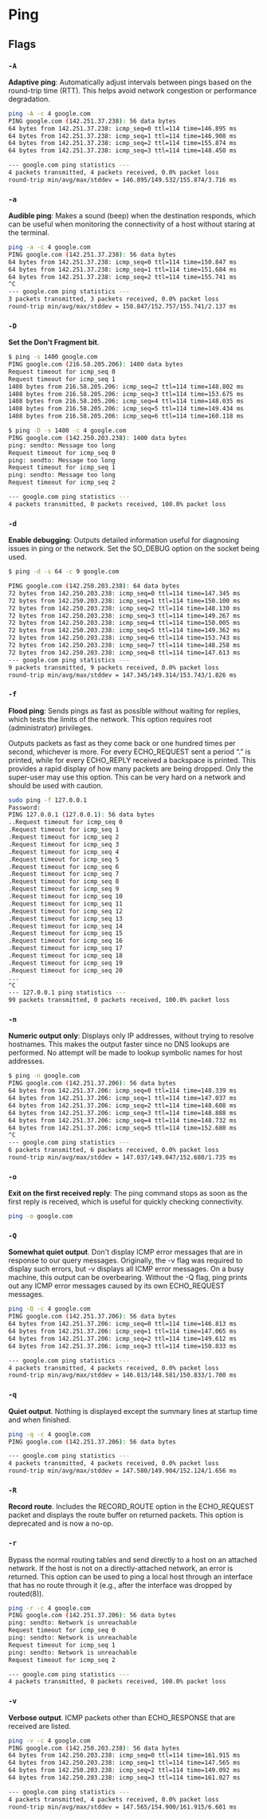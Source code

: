 # Ping

## Flags

### `-A`

**Adaptive ping**: Automatically adjust intervals between pings based on the round-trip time (RTT). This helps avoid network congestion or performance degradation.

```sh
ping -A -c 4 google.com
PING google.com (142.251.37.238): 56 data bytes
64 bytes from 142.251.37.238: icmp_seq=0 ttl=114 time=146.895 ms
64 bytes from 142.251.37.238: icmp_seq=1 ttl=114 time=146.908 ms
64 bytes from 142.251.37.238: icmp_seq=2 ttl=114 time=155.874 ms
64 bytes from 142.251.37.238: icmp_seq=3 ttl=114 time=148.450 ms

--- google.com ping statistics ---
4 packets transmitted, 4 packets received, 0.0% packet loss
round-trip min/avg/max/stddev = 146.895/149.532/155.874/3.716 ms
```

### `-a`

**Audible ping**: Makes a sound (beep) when the destination responds, which can be useful when monitoring the connectivity of a host without staring at the terminal.

```sh
ping -a -c 4 google.com
PING google.com (142.251.37.238): 56 data bytes
64 bytes from 142.251.37.238: icmp_seq=0 ttl=114 time=150.847 ms
64 bytes from 142.251.37.238: icmp_seq=1 ttl=114 time=151.684 ms
64 bytes from 142.251.37.238: icmp_seq=2 ttl=114 time=155.741 ms
^C
--- google.com ping statistics ---
3 packets transmitted, 3 packets received, 0.0% packet loss
round-trip min/avg/max/stddev = 150.847/152.757/155.741/2.137 ms
```

### `-D`

**Set the Don't Fragment bit**.

```sh
$ ping -s 1400 google.com
PING google.com (216.58.205.206): 1400 data bytes
Request timeout for icmp_seq 0
Request timeout for icmp_seq 1
1408 bytes from 216.58.205.206: icmp_seq=2 ttl=114 time=148.802 ms
1408 bytes from 216.58.205.206: icmp_seq=3 ttl=114 time=153.675 ms
1408 bytes from 216.58.205.206: icmp_seq=4 ttl=114 time=148.035 ms
1408 bytes from 216.58.205.206: icmp_seq=5 ttl=114 time=149.434 ms
1408 bytes from 216.58.205.206: icmp_seq=6 ttl=114 time=160.118 ms
```

```sh
$ ping -D -s 1400 -c 4 google.com
PING google.com (142.250.203.238): 1400 data bytes
ping: sendto: Message too long
Request timeout for icmp_seq 0
ping: sendto: Message too long
Request timeout for icmp_seq 1
ping: sendto: Message too long
Request timeout for icmp_seq 2

--- google.com ping statistics ---
4 packets transmitted, 0 packets received, 100.0% packet loss
```

### `-d`

**Enable debugging**: Outputs detailed information useful for diagnosing issues in ping or the network. Set the SO_DEBUG option on the socket being used.

```sh
$ ping -d -s 64 -c 9 google.com

PING google.com (142.250.203.238): 64 data bytes
72 bytes from 142.250.203.238: icmp_seq=0 ttl=114 time=147.345 ms
72 bytes from 142.250.203.238: icmp_seq=1 ttl=114 time=150.100 ms
72 bytes from 142.250.203.238: icmp_seq=2 ttl=114 time=148.130 ms
72 bytes from 142.250.203.238: icmp_seq=3 ttl=114 time=149.267 ms
72 bytes from 142.250.203.238: icmp_seq=4 ttl=114 time=150.005 ms
72 bytes from 142.250.203.238: icmp_seq=5 ttl=114 time=149.362 ms
72 bytes from 142.250.203.238: icmp_seq=6 ttl=114 time=153.743 ms
72 bytes from 142.250.203.238: icmp_seq=7 ttl=114 time=148.258 ms
72 bytes from 142.250.203.238: icmp_seq=8 ttl=114 time=147.613 ms
--- google.com ping statistics ---
9 packets transmitted, 9 packets received, 0.0% packet loss
round-trip min/avg/max/stddev = 147.345/149.314/153.743/1.826 ms
```

### `-f`

**Flood ping**: Sends pings as fast as possible without waiting for replies, which tests the limits of the network. This option requires root (administrator) privileges. 

Outputs packets as fast as they come back or one hundred times per second, whichever is more.
For every ECHO_REQUEST sent a period “.” is printed, while for every ECHO_REPLY received a backspace is printed.
This provides a rapid display of how many packets are being dropped.  Only the super-user may use this option.
This can be very hard on a network and should be used with caution.

```sh
sudo ping -f 127.0.0.1
Password:
PING 127.0.0.1 (127.0.0.1): 56 data bytes
..Request timeout for icmp_seq 0
.Request timeout for icmp_seq 1
.Request timeout for icmp_seq 2
.Request timeout for icmp_seq 3
.Request timeout for icmp_seq 4
.Request timeout for icmp_seq 5
.Request timeout for icmp_seq 6
.Request timeout for icmp_seq 7
.Request timeout for icmp_seq 8
.Request timeout for icmp_seq 9
.Request timeout for icmp_seq 10
.Request timeout for icmp_seq 11
.Request timeout for icmp_seq 12
.Request timeout for icmp_seq 13
.Request timeout for icmp_seq 14
.Request timeout for icmp_seq 15
.Request timeout for icmp_seq 16
.Request timeout for icmp_seq 17
.Request timeout for icmp_seq 18
.Request timeout for icmp_seq 19
.Request timeout for icmp_seq 20
...
^C
--- 127.0.0.1 ping statistics ---
99 packets transmitted, 0 packets received, 100.0% packet loss
```

### `-n`

**Numeric output only**: Displays only IP addresses, without trying to resolve hostnames.
This makes the output faster since no DNS lookups are performed.
No attempt will be made to lookup symbolic names for host addresses.

```sh
$ ping -n google.com
PING google.com (142.251.37.206): 56 data bytes
64 bytes from 142.251.37.206: icmp_seq=0 ttl=114 time=148.339 ms
64 bytes from 142.251.37.206: icmp_seq=1 ttl=114 time=147.037 ms
64 bytes from 142.251.37.206: icmp_seq=2 ttl=114 time=148.608 ms
64 bytes from 142.251.37.206: icmp_seq=3 ttl=114 time=148.888 ms
64 bytes from 142.251.37.206: icmp_seq=4 ttl=114 time=148.732 ms
64 bytes from 142.251.37.206: icmp_seq=5 ttl=114 time=152.680 ms
^C
--- google.com ping statistics ---
6 packets transmitted, 6 packets received, 0.0% packet loss
round-trip min/avg/max/stddev = 147.037/149.047/152.680/1.735 ms
```

### `-o`

**Exit on the first received reply**: The ping command stops as soon as the first reply is received, which is useful for quickly checking connectivity.

```sh
ping -o google.com
```

### `-Q`

**Somewhat quiet output**. Don't display ICMP error messages that are in response to our query messages.
Originally, the -v flag was required to display such errors, but -v displays all ICMP error messages.
On a busy machine, this output can be overbearing.
Without the -Q flag, ping prints out any ICMP error messages caused by its own ECHO_REQUEST messages.

```sh
ping -Q -c 4 google.com
PING google.com (142.251.37.206): 56 data bytes
64 bytes from 142.251.37.206: icmp_seq=0 ttl=114 time=146.813 ms
64 bytes from 142.251.37.206: icmp_seq=1 ttl=114 time=147.065 ms
64 bytes from 142.251.37.206: icmp_seq=2 ttl=114 time=149.612 ms
64 bytes from 142.251.37.206: icmp_seq=3 ttl=114 time=150.833 ms

--- google.com ping statistics ---
4 packets transmitted, 4 packets received, 0.0% packet loss
round-trip min/avg/max/stddev = 146.813/148.581/150.833/1.700 ms
```

### `-q`

**Quiet output**.  Nothing is displayed except the summary lines at startup time and when finished.

```sh
ping -q -c 4 google.com
PING google.com (142.251.37.206): 56 data bytes

--- google.com ping statistics ---
4 packets transmitted, 4 packets received, 0.0% packet loss
round-trip min/avg/max/stddev = 147.580/149.904/152.124/1.656 ms
```

### `-R`

**Record route**. Includes the RECORD_ROUTE option in the ECHO_REQUEST packet and displays the route buffer on returned packets.
This option is deprecated and is now a no-op.

### `-r`

Bypass the normal routing tables and send directly to a host on an attached network.
If the host is not on a directly-attached network, an error is returned.
This option can be used to ping a local host through an interface that has no route through it (e.g., after the interface was dropped by routed(8)).

```sh
ping -r -c 4 google.com
PING google.com (142.251.37.206): 56 data bytes
ping: sendto: Network is unreachable
Request timeout for icmp_seq 0
ping: sendto: Network is unreachable
Request timeout for icmp_seq 1
ping: sendto: Network is unreachable
Request timeout for icmp_seq 2

--- google.com ping statistics ---
4 packets transmitted, 0 packets received, 100.0% packet loss
```

### `-v`

**Verbose output**. ICMP packets other than ECHO_RESPONSE that are received are listed.

```sh
ping -v -c 4 google.com
PING google.com (142.250.203.238): 56 data bytes
64 bytes from 142.250.203.238: icmp_seq=0 ttl=114 time=161.915 ms
64 bytes from 142.250.203.238: icmp_seq=1 ttl=114 time=147.565 ms
64 bytes from 142.250.203.238: icmp_seq=2 ttl=114 time=149.092 ms
64 bytes from 142.250.203.238: icmp_seq=3 ttl=114 time=161.027 ms

--- google.com ping statistics ---
4 packets transmitted, 4 packets received, 0.0% packet loss
round-trip min/avg/max/stddev = 147.565/154.900/161.915/6.601 ms
```



    

